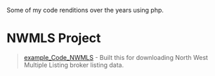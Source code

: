 Some of my code renditions over the years using php.

# NWMLS Project #
> [example\_Code\_NWMLS](example_Code_NWMLS.md) - Built this for downloading North West Multiple Listing broker listing data.